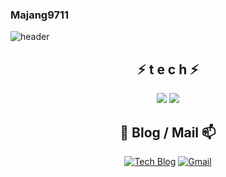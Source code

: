 ### Majang9711

<!--
**Majang9711/Majang9711** is a ✨ _special_ ✨ repository because its `README.md` (this file) appears on your GitHub profile.

Here are some ideas to get you started:

- 🔭 I’m currently working on ...
- 🌱 I’m currently learning ...
- 👯 I’m looking to collaborate on ...
- 🤔 I’m looking for help with ...
- 💬 Ask me about ...
- 📫 How to reach me: ...
- 😄 Pronouns: ...
- ⚡ Fun fact: ...
-->

![header](https://capsule-render.vercel.app/api?type=Egg&color=green&height=300&section=header&text=Majang's-Github!!&fontSize=70)

<div align=center>

## ⚡ t e c h ⚡

<img src="https://img.shields.io/badge/Python-3766AB?style=flat-square&logo=Python&logoColor=white"/>
<img src="https://img.shields.io/badge/Java-007396?style=flat-square&logo=Java&logoColor=white"/)</a>

## 💬 Blog / Mail 📫
[![Tech Blog](https://img.shields.io/badge/Blog-0ABF53?style=flat-square&logo=blogger&logoColor=white)](https://blog.naver.com/PostView.nhn?blogId=dlmajang&logNo=222004852213) [![Gmail](https://img.shields.io/badge/Gmail-EA4335?style=flat-square&logo=Gmail&logoColor=white)](mailto:one.wjdwls48145@gmail.com)
<br><br><br>


</div>
